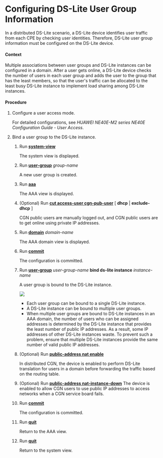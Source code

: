 Configuring DS-Lite User Group Information
==========================================

In a distributed DS-Lite scenario, a DS-Lite device identifies user traffic from each CPE by checking user identities. Therefore, DS-Lite user group information must be configured on the DS-Lite device.

#### Context

Multiple associations between user groups and DS-Lite instances can be configured in a domain. After a user gets online, a DS-Lite device checks the number of users in each user group and adds the user to the group that has the least members, so that the user's traffic can be allocated to the least busy DS-Lite instance to implement load sharing among DS-Lite instances.


#### Procedure

1. Configure a user access mode.
   
   
   
   For detailed configurations, see *HUAWEI NE40E-M2 series NE40E Configuration Guide - User Access*.
2. Bind a user group to the DS-Lite instance.
   1. Run [**system-view**](cmdqueryname=system-view)
      
      
      
      The system view is displayed.
   2. Run [**user-group**](cmdqueryname=user-group) *group-name*
      
      
      
      A new user group is created.
   3. Run [**aaa**](cmdqueryname=aaa)
      
      
      
      The AAA view is displayed.
   4. (Optional) Run [**cut access-user cgn-pub-user**](cmdqueryname=cut+access-user+cgn-pub-user) [ **dhcp** | **exclude-dhcp** ]
      
      
      
      CGN public users are manually logged out, and CGN public users are to get online using private IP addresses.
   5. Run [**domain**](cmdqueryname=domain) *domain-name*
      
      
      
      The AAA domain view is displayed.
   6. Run [**commit**](cmdqueryname=commit)
      
      
      
      The configuration is committed.
   7. Run [**user-group**](cmdqueryname=user-group) *user-group-name* **bind ds-lite instance** *instance-name*
      
      
      
      A user group is bound to the DS-Lite instance.
      
      
      
      ![](../../../../public_sys-resources/note_3.0-en-us.png) 
      * Each user group can be bound to a single DS-Lite instance.
      * A DS-Lite instance can be bound to multiple user groups.
      * When multiple user groups are bound to DS-Lite instances in an AAA domain, the number of users who can be assigned addresses is determined by the DS-Lite instance that provides the least number of public IP addresses. As a result, some IP addresses of other DS-Lite instances waste. To prevent such a problem, ensure that multiple DS-Lite instances provide the same number of valid public IP addresses.
   8. (Optional) Run [**public-address nat enable**](cmdqueryname=public-address+nat+enable)
      
      
      
      In distributed CGN, the device is enabled to perform DS-Lite translation for users in a domain before forwarding the traffic based on the routing table.
   9. (Optional) Run [**public-address nat-instance-down**](cmdqueryname=public-address+nat-instance-down) The device is enabled to allow CGN users to use public IP addresses to access networks when a CGN service board fails.
   10. Run [**commit**](cmdqueryname=commit)
       
       
       
       The configuration is committed.
   11. Run [**quit**](cmdqueryname=quit)
       
       
       
       Return to the AAA view.
   12. Run [**quit**](cmdqueryname=quit)
       
       
       
       Return to the system view.